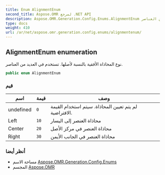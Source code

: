 ```yaml
---
title: Enum AlignmentEnum
second_title: Aspose.OMR لمرجع .NET API
description: Aspose.OMR.Generation.Config.Enums.AlignmentEnum تعداد. نوع المحاذاة الأفقية بالنسبة لأصلها. تستخدم في العديد من العناصر.
type: docs
weight: 410
url: /ar/net/aspose.omr.generation.config.enums/alignmentenum/
---
```

## AlignmentEnum enumeration

نوع المحاذاة الأفقية بالنسبة لأصلها. تستخدم في العديد من العناصر.

```csharp
public enum AlignmentEnum
```

### قيم

| اسم | قيمة | وصف |
| --- | --- | --- |
| undefined | `0` | لم يتم تعيين المحاذاة. سيتم استخدام القيمة الافتراضية. |
| Left | `10` | محاذاة العنصر إلى اليسار |
| Center | `20` | محاذاة العنصر في مركز الأصل |
| Right | `30` | محاذاة العنصر في الجانب الأيمن |

### أنظر أيضا

* مساحة الاسم [Aspose.OMR.Generation.Config.Enums](../../aspose.omr.generation.config.enums/)
* المجسم [Aspose.OMR](../../)


